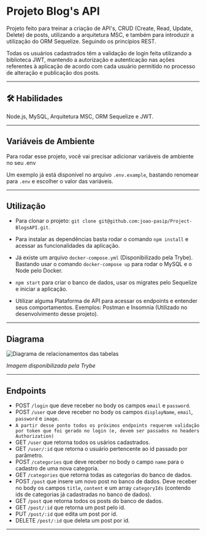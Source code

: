 # Projeto Blog's API

Projeto feito para treinar a criação de API's, CRUD (Create, Read, Update, Delete) de posts, utilizando a arquitetura MSC, e também para introduzir a utilização do ORM Sequelize. Seguindo os princípios REST.

Todas os usuários cadastrados têm a validação de login feita utilizando a biblioteca JWT, mantendo a autorização e autenticação nas ações referentes à aplicação de acordo com cada usuário permitido no processo de alteração e publicação dos posts.

<hr></hr>

## 🛠 Habilidades
Node.js, MySQL, Arquitetura MSC, ORM Sequelize e JWT.

<hr></hr>

## Variáveis de Ambiente

Para rodar esse projeto, você vai precisar adicionar variáveis de ambiente no seu .env

Um exemplo já está disponível no arquivo `.env.example`, bastando renomear para `.env` e escolher o valor das variáveis.

<hr></hr>

## Utilização

- Para clonar o projeto: `git clone git@github.com:joao-pasip/Project-BlogsAPI.git`.

- Para instalar as dependências basta rodar o comando `npm install` e acessar as funcionalidades da aplicação.

- Já existe um arquivo `docker-compose.yml` (Disponibilizado pela Trybe). Bastando usar o comando `docker-compose up` para rodar o MySQL e o Node pelo Docker.

- `npm start` para criar o banco de dados, usar os migrates pelo Sequelize e iniciar a aplicação.

- Utilizar alguma Plataforma de API para acessar os endpoints e entender seus comportamentos. Exemplos: Postman e Insomnia (Utilizado no desenvolvimento desse projeto).

<hr></hr>

## Diagrama

![Diagrama de relacionamentos das tabelas](blogsAPI.png)

<i> Imagem disponibilizada pela Trybe </i>

<hr></hr>

## Endpoints

- POST `/login` que deve receber no body os campos `email` e `password`.
- POST `/user` que deve receber no body os campos `displayName`, `email`, `password` e `image`.
- `A partir desse ponto todos os próximos endpoints requerem validação por token que foi gerado no login (e, devem ser passados no headers Authorization)`
- GET `/user` que retorna todos os usários cadastrados.
- GET `/user/:id` que retorna o usuário pertencente ao id passado por parâmetro.
- POST `/categories` que deve receber no body o campo `name` para o cadastro de uma nova categoria.
- GET `/categories` que retorna todas as categorias do banco de dados.
- POST `/post` que insere um novo post no banco de dados. Deve receber no body os campos `title`, `content` e um array `categoryIds` (contendo ids de categorias já cadastradas no banco de dados).
- GET `/post` que retorna todos os posts do banco de dados.
- GET `/post/:id` que retorna um post pelo id.
- PUT `/post/:id` que edita um post por id.
- DELETE `/post/:id` que deleta um post por id.
<hr></hr>
